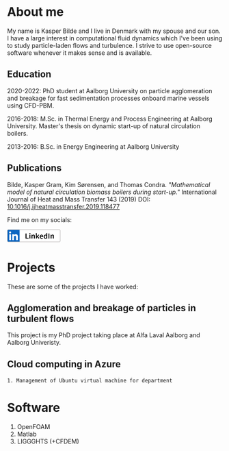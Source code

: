 # About me
My name is Kasper Bilde and I live in Denmark with my spouse and our son.
I have a large interest in computational fluid dynamics which I've been using to
study particle-laden flows and turbulence. I strive to use open-source software
whenever it makes sense and is available.

## Education

2020-2022: PhD student at Aalborg University on particle agglomeration and breakage for fast sedimentation processes
onboard marine vessels using CFD-PBM.

2016-2018: M.Sc. in Thermal Energy and Process Engineering at Aalborg University.
Master's thesis on dynamic start-up of natural circulation boilers.

2013-2016: B.Sc. in Energy Engineering at Aalborg University

## Publications
Bilde, Kasper Gram, Kim Sørensen, and Thomas Condra. *"Mathematical model of natural circulation biomass boilers during start-up."* International Journal of Heat and Mass Transfer 143 (2019) DOI: [10.1016/j.ijheatmasstransfer.2019.118477](https://www.sciencedirect.com/science/article/pii/S0017931019323774?casa_token=k0BnqqdakcsAAAAA:J_RHdbNKhoUzuwdCGpwcwlf0o-00fnMiK_W7hJhvpXXzlvktrrVS3SmHgwB2Xl9_Ns0KT2lE-w)


Find me on my socials:

<a href="https://www.linkedin.com/in/kasper-gram-bilde/" target="_blank"><img src="imgs/linkedin.svg" alt="drawing" height="30"/></a>

# Projects
These are some of the projects I have worked:

## Agglomeration and breakage of particles in turbulent flows
This project is my PhD project taking place at Alfa Laval Aalborg and Aalborg Univeristy.

## Cloud computing in Azure
    1. Management of Ubuntu virtual machine for department


# Software
1. OpenFOAM
1. Matlab
1. LIGGGHTS (+CFDEM)
